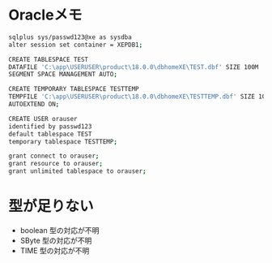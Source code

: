 # Oracleメモ

```sh
sqlplus sys/passwd123@xe as sysdba
alter session set container = XEPDB1;
```

```sh
CREATE TABLESPACE TEST
DATAFILE 'C:\app\USERUSER\product\18.0.0\dbhomeXE\TEST.dbf' SIZE 100M
SEGMENT SPACE MANAGEMENT AUTO;
```

```sh
CREATE TEMPORARY TABLESPACE TESTTEMP
TEMPFILE 'C:\app\USERUSER\product\18.0.0\dbhomeXE\TESTTEMP.dbf' SIZE 100M
AUTOEXTEND ON;
```

```sh
CREATE USER orauser
identified by passwd123
default tablespace TEST
temporary tablespace TESTTEMP;
```

```sh
grant connect to orauser;
grant resource to orauser;
grant unlimited tablespace to orauser;
```

# 型が足りない

- boolean 型の対応が不明
- SByte 型の対応が不明
- TIME 型の対応が不明



